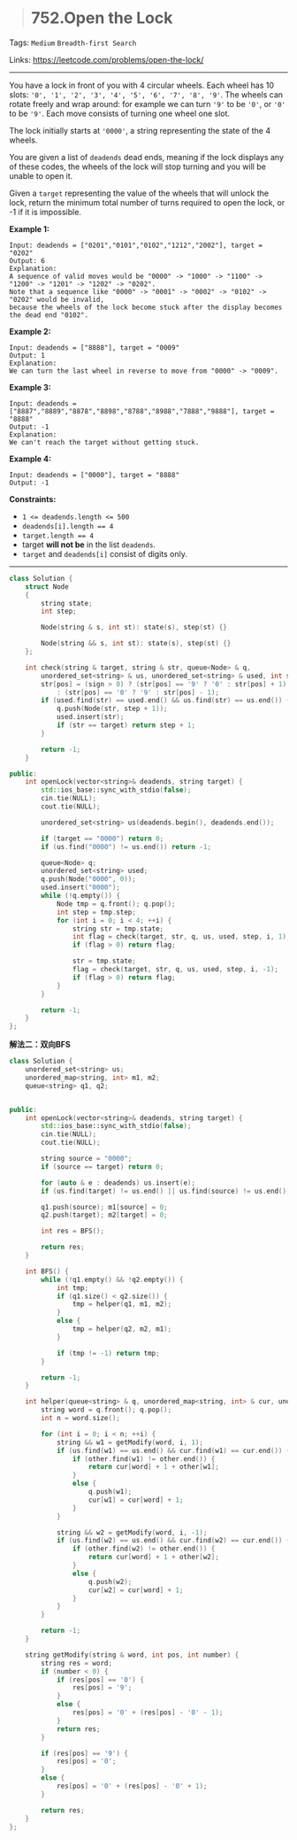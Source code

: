 > # 752.Open the Lock

Tags: `Medium` `Breadth-first Search`

Links: https://leetcode.com/problems/open-the-lock/

-----

You have a lock in front of you with 4 circular wheels. Each wheel has 10 slots: `'0', '1', '2', '3', '4', '5', '6', '7', '8', '9'`. The wheels can rotate freely and wrap around: for example we can turn `'9'` to be `'0'`, or `'0'` to be `'9'`. Each move consists of turning one wheel one slot.

The lock initially starts at `'0000'`, a string representing the state of the 4 wheels.

You are given a list of `deadends` dead ends, meaning if the lock displays any of these codes, the wheels of the lock will stop turning and you will be unable to open it.

Given a `target` representing the value of the wheels that will unlock the lock, return the minimum total number of turns required to open the lock, or -1 if it is impossible.

**Example 1:**

```
Input: deadends = ["0201","0101","0102","1212","2002"], target = "0202"
Output: 6
Explanation:
A sequence of valid moves would be "0000" -> "1000" -> "1100" -> "1200" -> "1201" -> "1202" -> "0202".
Note that a sequence like "0000" -> "0001" -> "0002" -> "0102" -> "0202" would be invalid,
because the wheels of the lock become stuck after the display becomes the dead end "0102".
```

**Example 2:**

```
Input: deadends = ["8888"], target = "0009"
Output: 1
Explanation:
We can turn the last wheel in reverse to move from "0000" -> "0009".
```

**Example 3:**

```
Input: deadends = ["8887","8889","8878","8898","8788","8988","7888","9888"], target = "8888"
Output: -1
Explanation:
We can't reach the target without getting stuck.
```

**Example 4:**

```
Input: deadends = ["0000"], target = "8888"
Output: -1
```

**Constraints:**

- `1 <= deadends.length <= 500`
- `deadends[i].length == 4`
- `target.length == 4`
- target **will not be** in the list `deadends`.
- `target` and `deadends[i]` consist of digits only.

-----

```c++
class Solution {
	struct Node
	{
		string state;
		int step;

		Node(string & s, int st): state(s), step(st) {}	

		Node(string && s, int st): state(s), step(st) {}
	};

	int check(string & target, string & str, queue<Node> & q, 
		unordered_set<string> & us, unordered_set<string> & used, int step, int pos, int sign) {
		str[pos] = (sign > 0) ? (str[pos] == '9' ? '0' : str[pos] + 1) 
            : (str[pos] == '0' ? '9' : str[pos] - 1);
		if (used.find(str) == used.end() && us.find(str) == us.end()) {
			q.push(Node(str, step + 1));
			used.insert(str);
			if (str == target) return step + 1;
		}

		return -1;
	}

public:
    int openLock(vector<string>& deadends, string target) {
    	std::ios_base::sync_with_stdio(false);
    	cin.tie(NULL);
    	cout.tie(NULL);

    	unordered_set<string> us(deadends.begin(), deadends.end());

    	if (target == "0000") return 0;
    	if (us.find("0000") != us.end()) return -1;

    	queue<Node> q;
    	unordered_set<string> used;
    	q.push(Node("0000", 0));
    	used.insert("0000");
    	while (!q.empty()) {
    		Node tmp = q.front(); q.pop();
    		int step = tmp.step;
    		for (int i = 0; i < 4; ++i) {
    			string str = tmp.state;
    			int flag = check(target, str, q, us, used, step, i, 1);
    			if (flag > 0) return flag;

    			str = tmp.state;
    			flag = check(target, str, q, us, used, step, i, -1);
    			if (flag > 0) return flag;
    		}
    	}

    	return -1;
    }
};
```

**解法二：双向BFS**

```c++
class Solution {
	unordered_set<string> us;
	unordered_map<string, int> m1, m2;
	queue<string> q1, q2;


public:
    int openLock(vector<string>& deadends, string target) {
  		std::ios_base::sync_with_stdio(false);
		cin.tie(NULL);
		cout.tie(NULL);

		string source = "0000";
		if (source == target) return 0;

		for (auto & e : deadends) us.insert(e);
		if (us.find(target) != us.end() || us.find(source) != us.end()) return -1;

		q1.push(source); m1[source] = 0;
		q2.push(target); m2[target] = 0;

		int res = BFS();

		return res;
    }

    int BFS() {
    	while (!q1.empty() && !q2.empty()) {
    		int tmp;
    		if (q1.size() < q2.size()) {
    			tmp = helper(q1, m1, m2);
    		}
    		else {
    			tmp = helper(q2, m2, m1);
    		}

    		if (tmp != -1) return tmp;
    	}

    	return -1;
    }

    int helper(queue<string> & q, unordered_map<string, int> & cur, unordered_map<string, int> & other) {
    	string word = q.front(); q.pop();
    	int n = word.size();

    	for (int i = 0; i < n; ++i) {
    		string && w1 = getModify(word, i, 1);
    		if (us.find(w1) == us.end() && cur.find(w1) == cur.end()) {
    			if (other.find(w1) != other.end()) {
    				return cur[word] + 1 + other[w1];
    			}
    			else {
    				q.push(w1);
    				cur[w1] = cur[word] + 1;
    			}
    		}

    		string && w2 = getModify(word, i, -1);
    		if (us.find(w2) == us.end() && cur.find(w2) == cur.end()) {
    			if (other.find(w2) != other.end()) {
    				return cur[word] + 1 + other[w2];
    			}
    			else {
    				q.push(w2);
    				cur[w2] = cur[word] + 1;
    			}
    		}
    	}

    	return -1;
    }

    string getModify(string & word, int pos, int number) {
    	string res = word;
    	if (number < 0) {
    		if (res[pos] == '0') {
    			res[pos] = '9';
    		}
    		else {
    			res[pos] = '0' + (res[pos] - '0' - 1);
    		}
    		return res;
    	}

    	if (res[pos] == '9') {
    		res[pos] = '0';
    	}
    	else {
    		res[pos] = '0' + (res[pos] - '0' + 1);
    	}

    	return res;
    }
};
```

